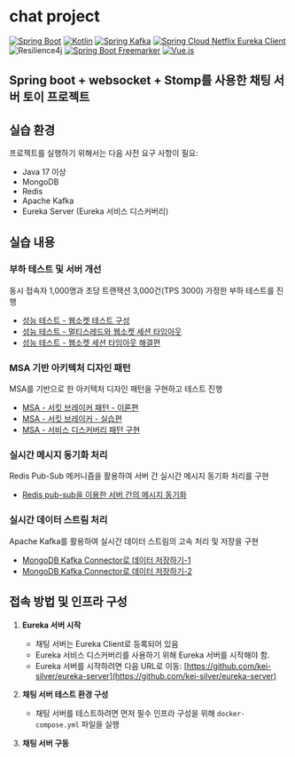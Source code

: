 # chat project
[![Spring Boot](https://img.shields.io/badge/Spring%20Boot-2.7.11-brightgreen?style=flat&logo=spring)](https://spring.io/projects/spring-boot)
[![Kotlin](https://img.shields.io/badge/Kotlin-1.6.21-orange?style=flat&logo=kotlin)](https://kotlinlang.org/)
[![Spring Kafka](https://img.shields.io/badge/Spring%20Kafka-latest-blue?style=flat&logo=spring)](https://spring.io/projects/spring-kafka)
[![Spring Cloud Netflix Eureka Client](https://img.shields.io/badge/Spring%20Cloud%20Netflix%20Eureka%20Client-3.1.7-blue?style=flat&logo=spring)](https://spring.io/projects/spring-cloud-netflix)
![Resilience4j](https://img.shields.io/badge/Resilience4j-2.1.7-yellow?style=flat)
[![Spring Boot Freemarker](https://img.shields.io/badge/Spring%20Boot%20Freemarker-latest-brightgreen?style=flat&logo=spring)](https://projects.spring.io/spring-boot)
[![Vue.js](https://img.shields.io/badge/Vue.js-2.5.16-brightgreen?style=flat&logo=vue.js)](https://vuejs.org/)


Spring boot + websocket + Stomp를 사용한 채팅 서버 토이 프로젝트
------------

## 실습 환경 

프로젝트를 실행하기 위해서는 다음 사전 요구 사항이 필요:


- Java 17 이상
- MongoDB
- Redis
- Apache Kafka
- Eureka Server (Eureka 서비스 디스커버리)

## 실습 내용

### 부하 테스트 및 서버 개선
동시 접속자 1,000명과 초당 트랜잭션 3,000건(TPS 3000) 가정한 부하 테스트를 진행
- [성능 테스트 -  웹소켓 테스트 구성](https://purple-drill-6fe.notion.site/61acebbeefc44ca99f5aa2472aa1434d?pvs=4)
- [성능 테스트 - 멀티스레드와 웹소켓 세션 타임아웃 ](https://purple-drill-6fe.notion.site/0dbea9c8c318423db6de0862fab5005f?pvs=4)
- [성능 테스트 - 웹소켓 세션 타임아웃 해결편 ](https://purple-drill-6fe.notion.site/4cb3949c4bab40f0834fcd195700e0ab?pvs=4)

### MSA 기반 아키텍처 디자인 패턴
MSA를 기반으로 한 아키텍처 디자인 패턴을 구현하고 테스트 진행
- [MSA - 서킷 브레이커 패턴 - 이론편](https://purple-drill-6fe.notion.site/MSA-7c346ba6a1a748838aee7f0189ac113d?pvs=4)
- [MSA - 서킷 브레이커 - 실습편](https://purple-drill-6fe.notion.site/MSA-9020b17e22a44ac187f191d2a198868e?pvs=4)
- [MSA - 서비스 디스커버리 패턴 구현 ](https://purple-drill-6fe.notion.site/MSA-b2eb362f078e4b308e8566196c0ff8e4?pvs=4)

### 실시간 메시지 동기화 처리
Redis Pub-Sub 메커니즘을 활용하여 서버 간 실시간 메시지 동기화 처리를 구현
- [Redis pub-sub을 이용한 서버 간의 메시지 동기화 ](https://purple-drill-6fe.notion.site/Redis-pub-sub-a1d9d012c4a8493cb0dafc3eec2fb7f2?pvs=4)

### 실시간 데이터 스트림 처리
Apache Kafka를 활용하여 실시간 데이터 스트림의 고속 처리 및 저장을 구현
- [MongoDB Kafka Connector로 데이터 저장하기-1](https://purple-drill-6fe.notion.site/MongoDB-Kafka-Connector-1-3a433efea0b4483782dae6932dc256f7?pvs=4)
- [MongoDB Kafka Connector로 데이터 저장하기-2](https://purple-drill-6fe.notion.site/MongoDB-Kafka-Connector-2-1ae07069501d47d9b81eed8892c53759?pvs=4)

## 접속 방법 및 인프라 구성

1. **Eureka 서버 시작**
   - 채팅 서버는 Eureka Client로 등록되어 있음
   - Eureka 서비스 디스커버리를 사용하기 위해 Eureka 서버를 시작해야 함.
   - Eureka 서버를 시작하려면 다음 URL로 이동: [https://github.com/kei-silver/eureka-server](https://github.com/kei-silver/eureka-server)

2. **채팅 서버 테스트 환경 구성**
    - 채팅 서버를 테스트하려면 먼저 필수 인프라 구성을 위해 `docker-compose.yml` 파일을 실행

3. **채팅 서버 구동**
